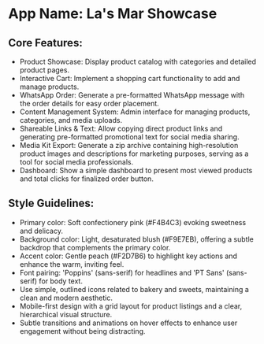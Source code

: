 # **App Name**: La's Mar Showcase

## Core Features:

- Product Showcase: Display product catalog with categories and detailed product pages.
- Interactive Cart: Implement a shopping cart functionality to add and manage products.
- WhatsApp Order: Generate a pre-formatted WhatsApp message with the order details for easy order placement.
- Content Management System: Admin interface for managing products, categories, and media uploads.
- Shareable Links & Text: Allow copying direct product links and generating pre-formatted promotional text for social media sharing.
- Media Kit Export: Generate a zip archive containing high-resolution product images and descriptions for marketing purposes, serving as a tool for social media professionals.
- Dashboard: Show a simple dashboard to present most viewed products and total clicks for finalized order button.

## Style Guidelines:

- Primary color: Soft confectionery pink (#F4B4C3) evoking sweetness and delicacy.
- Background color: Light, desaturated blush (#F9E7EB), offering a subtle backdrop that complements the primary color.
- Accent color: Gentle peach (#F2D7B6) to highlight key actions and enhance the warm, inviting feel.
- Font pairing: 'Poppins' (sans-serif) for headlines and 'PT Sans' (sans-serif) for body text.
- Use simple, outlined icons related to bakery and sweets, maintaining a clean and modern aesthetic.
- Mobile-first design with a grid layout for product listings and a clear, hierarchical visual structure.
- Subtle transitions and animations on hover effects to enhance user engagement without being distracting.